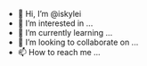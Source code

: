 - 👋 Hi, I’m @iskylei
- 👀 I’m interested in ...
- 🌱 I’m currently learning ...
- 💞️ I’m looking to collaborate on ...
- 📫 How to reach me ...

<!---
iskylei/iskylei is a ✨ special ✨ repository because its `README.md` (this file) appears on your GitHub profile.
You can click the Preview link to take a look at your changes.
--->
